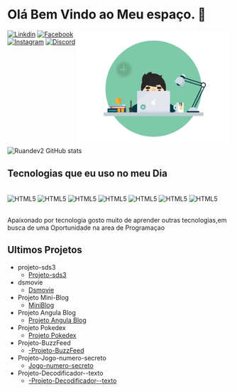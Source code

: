 <h1>Olá Bem Vindo  ao Meu espaço. 👋</h1>

<img src="https://github.com/nirala69/nirala69/blob/master/70804f7e25b11f29db904f2fa7b4cd9d.gif" width="350" align='right'>

[![Linkdin](https://img.shields.io/badge/LinkedIn-0077B5?style=for-the-badge&logo=linkedin&logoColor=white)](https://www.linkedin.com/in/ruan-rodrigues-dos-santos-7b9860234/)
[![Facebook](https://img.shields.io/badge/Facebook-1877F2?style=for-the-badge&logo=facebook&logoColor=white
)](https://www.facebook.com/profile.php?id=100003695278508)
[![Instagram](https://img.shields.io/badge/Instagram-E4405F?style=for-the-badge&logo=instagram&logoColor=white)](https://www.instagram.com/pris_cila2023/)
[![Discord](https://img.shields.io/badge/Discord-7289DA?style=for-the-badge&logo=discord&logoColor=white)](https://discord.com/channels/@me/Ruangj#4989)

![Ruandev2 GitHub stats](https://github-readme-stats.vercel.app/api?username=RuanDev2&show_icons=true&theme=dark)

<h2> Tecnologias que eu uso no meu Dia</h2>

<div style="display: inline_block"><br/>
     <img  align="center" alt="HTML5" src="https://img.shields.io/badge/HTML5-E34F26?style=for-the-badge&logo=html5&logoColor=white">
     <img  align="center" alt="HTML5" src="https://img.shields.io/badge/CSS3-1572B6?style=for-the-badge&logo=css3&logoColor=white">
     <img  align="center" alt="HTML5" src=https://img.shields.io/badge/JavaScript-F7DF1E?style=for-the-badge&logo=javascript&logoColor=black>
     <img  align="center" alt="HTML5" src="https://img.shields.io/badge/Python-3776AB?style=for-the-badge&logo=python&logoColor=white">
     <img  align="center" alt="HTML5" src="https://img.shields.io/badge/MySQL-00000F?style=for-the-badge&logo=mysql&logoColor=white">
     <img  align="center" alt="HTML5" src="https://img.shields.io/badge/TypeScript-007ACC?style=for-the-badge&logo=typescript&logoColor=white">
     <img  align="center" alt="HTML5" src="https://img.shields.io/badge/GitHub-100000?style=for-the-badge&logo=github&logoColor=white">
</div><br>

<p> Apaixonado por tecnologia  gosto muito de aprender outras tecnologias,em busca de uma Oportunidade na area de Programaçao</p> 

<h2>Ultimos Projetos</h2>

* projeto-sds3
  * <a href="https://dsvendas-ruanrodrigues.netlify.app/" target="_blank" rel="noopener noreferrer">Projeto-sds3</a><br>
* dsmovie
  * <a href="https://ruan-dsmovie.netlify.app/" target="_blank" rel="noopener noreferrer">Dsmovie</a><br>
* Projeto Mini-Blog
  * <a href="https://projeto-miniblog.netlify.app/" target="_blank" rel="noopener noreferrer">MiniBlog</a><br>
* Projeto Angula Blog
  * <a href="angular-blog-silk.vercel.app" target="_blank" rel="noopener noreferrer"> Projeto Angula Blog</a><br>
* Projeto Pokedex
  * <a href="https://ruandev2.github.io/js-developer-pokedex/" target="_blank" rel="noopener noreferrer">Projeto Pokedex</a><br>
* Projeto-BuzzFeed
  * <a href="ruandev2.github.io/Desafio-Dio-Projeto-" target="_blank" rel="noopener noreferrer">-Projeto-BuzzFeed</a><br>
* Projeto-Jogo-numero-secreto
  * <a href="jogo-numero-secreto-nu-wheat.vercel.ap" target="_blank" rel="noopener noreferrer">Jogo-numero-secreto</a><br>
* Projeto-Decodificador--texto
  * <a href="https://decodificador-texto-alpha.vercel.app/" target="_blank" rel="noopener noreferrer">-Projeto-Decodificador--texto</a><br>

  
  

